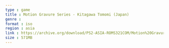 ```yaml
---
type : game
title : Motion Gravure Series - Kitagawa Tomomi (Japan)
genre : 
format : iso
region : asia
link : https://archive.org/download/PS2-ASIA-ROMS321COM/Motion%20Gravure%20Series%20-%20Kitagawa%20Tomomi%20%28Japan%29.7z
size : 571MB
---
```

